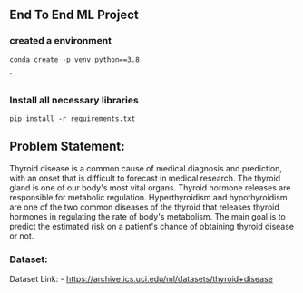 ## End To End ML Project

### created a environment
`conda create -p venv python==3.8`

`

### Install all necessary libraries

`pip install -r requirements.txt`


## Problem Statement:

Thyroid disease is a common cause of medical diagnosis and prediction, with an onset that is difficult to forecast in medical research. The thyroid gland is one of our body's most vital organs. Thyroid hormone releases are responsible for metabolic regulation. Hyperthyroidism and hypothyroidism are one of the two common diseases of the thyroid that releases thyroid hormones in regulating the rate of body's metabolism.
The main goal is to predict the estimated risk on a patient's chance of obtaining thyroid disease or not.

### Dataset:

Dataset Link: - https://archive.ics.uci.edu/ml/datasets/thyroid+disease


